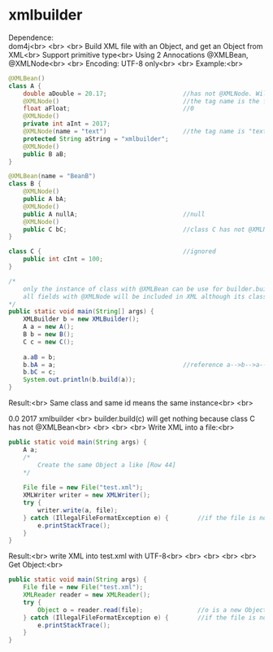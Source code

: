 # xmlbuilder
Dependence:  
            dom4j\<br>
\<br>
\<br>
Build XML file with an Object, and get an Object from XML\<br>
Support primitive type\<br>
Using 2 Annocations @XMLBean, @XMLNode\<br>
\<br>
Encoding: UTF-8 only\<br>
\<br>
Example:\<br>
```java
@XMLBean()
class A {
    double aDouble = 20.17;                     //has not @XMLNode. Will not be included in XML
    @XMLNode()                                  //the tag name is the field name "aFloat"
    float aFloat;                               //0
    @XMLNode()
    private int aInt = 2017;
    @XMLNode(name = "text")                     //the tag name is "text"
    protected String aString = "xmlbuilder";
    @XMLNode()
    public B aB;
}

@XMLBean(name = "BeanB")
class B {
    @XMLNode()
    public A bA;
    @XMLNode()
    public A nullA;                             //null
    @XMLNode()
    public C bC;                                //class C has not @XMLNode
}

class C {                                       //ignored
    public int cInt = 100;
}

/*
    only the instance of class with @XMLBean can be use for builder.build(). @XMLBean means the root element of XML
    all fields with @XMLNode will be included in XML although its class has not @XMLBean. @XMLNode means child element of XML
*/
public static void main(String[] args) {
    XMLBuilder b = new XMLBuilder();
    A a = new A();
    B b = new B();
    C c = new C();
    
    a.aB = b;
    b.bA = a;                                   //reference a-->b-->a-->b-->a......
    b.bC = c;
    System.out.println(b.build(a));
}
```
Result:\<br>
Same class and same id means the same instance\<br>
\<br>
<?xml version="1.0" encoding="UTF-8"?>
<A class="com.haochen.xmlbuilder.A" id="0">     <!--refers to the instance of A which has the id=0-->
                                                    <!--if id=0 not exists, then refers to a new instance of A given an id=0-->
	<aFloat
			class="float"
			field="aFloat">
		0.0
	</aFloat>
	<aInt
			class="int"
			field="aInt">
		2017
	</aInt>                                         <!--@XMLNode() use the field name for tag name-->
	<text                                           
			class="java.lang.String"
			field="aString">
		xmlbuilder
	</text>                                         <!--@XMLNode(name = "text") tag name is "text"-->
	<aB
			class="com.haochen.xmlbuilder.B"
			field="aB"
			id="0">
		<bA
				class="com.haochen.xmlbuilder.A"
				field="bA"
				id="0">                             <!--refers to the Object of A which has the id=0-->
		</bA>
		<bC
				class="com.haochen.xmlbuilder.C"
				field="bC"
				id="0">
		</bC>
	</aB>                                           <!--this is a field of A, so @XMLBean(name = "Beanb") has ignored-->
                                                    <!--tag name was specified by @XMLNode()-->
</A>
\<br>
builder.build(c) will get nothing because class C has not @XMLBean\<br>
\<br>
\<br>
\<br>
Write XML into a file:\<br>
```java
public static void main(String args) {
    A a;
    /*
        Create the same Object a like [Row 44]
    */
    
    File file = new File("test.xml");
    XMLWriter writer = new XMLWriter();
    try {
        writer.write(a, file);
    } catch (IllegalFileFormatException e) {        //if the file is not a .xml file
        e.printStackTrace();
    }
}
```
Result:\<br>
write XML into test.xml with UTF-8\<br>
\<br>
\<br>
\<br>
\<br>
Get Object:\<br>
```java
public static void main(String args) {
    File file = new File("test.xml");
    XMLReader reader = new XMLReader();
    try {
        Object o = reader.read(file);               //o is a new Object of class A, which has the same content with [Row 44]
    } catch (IllegalFileFormatException e) {        //if the file is not a .xml file
        e.printStackTrace();
    }
}
```
